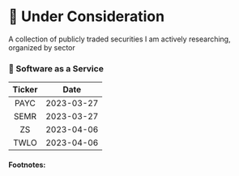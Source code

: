 # 🤔 Under Consideration
A collection of publicly traded securities I am actively researching, organized by sector

### 🤖 Software as a Service
| Ticker       | Date       |
|:------------:|:----------:|
| PAYC         | 2023-03-27 |
| SEMR         | 2023-03-27 |
| ZS           | 2023-04-06 |
| TWLO         | 2023-04-06 |


#### Footnotes:
